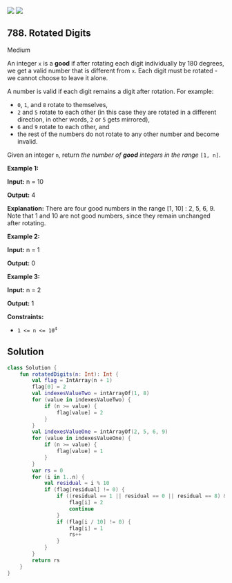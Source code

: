 [![](https://img.shields.io/github/stars/javadev/LeetCode-in-Kotlin?label=Stars&style=flat-square)](https://github.com/javadev/LeetCode-in-Kotlin)
[![](https://img.shields.io/github/forks/javadev/LeetCode-in-Kotlin?label=Fork%20me%20on%20GitHub%20&style=flat-square)](https://github.com/javadev/LeetCode-in-Kotlin/fork)

## 788\. Rotated Digits

Medium

An integer `x` is a **good** if after rotating each digit individually by 180 degrees, we get a valid number that is different from `x`. Each digit must be rotated - we cannot choose to leave it alone.

A number is valid if each digit remains a digit after rotation. For example:

*   `0`, `1`, and `8` rotate to themselves,
*   `2` and `5` rotate to each other (in this case they are rotated in a different direction, in other words, `2` or `5` gets mirrored),
*   `6` and `9` rotate to each other, and
*   the rest of the numbers do not rotate to any other number and become invalid.

Given an integer `n`, return _the number of **good** integers in the range_ `[1, n]`.

**Example 1:**

**Input:** n = 10

**Output:** 4

**Explanation:** There are four good numbers in the range [1, 10] : 2, 5, 6, 9. Note that 1 and 10 are not good numbers, since they remain unchanged after rotating.

**Example 2:**

**Input:** n = 1

**Output:** 0

**Example 3:**

**Input:** n = 2

**Output:** 1

**Constraints:**

*   <code>1 <= n <= 10<sup>4</sup></code>

## Solution

```kotlin
class Solution {
    fun rotatedDigits(n: Int): Int {
        val flag = IntArray(n + 1)
        flag[0] = 2
        val indexesValueTwo = intArrayOf(1, 8)
        for (value in indexesValueTwo) {
            if (n >= value) {
                flag[value] = 2
            }
        }
        val indexesValueOne = intArrayOf(2, 5, 6, 9)
        for (value in indexesValueOne) {
            if (n >= value) {
                flag[value] = 1
            }
        }
        var rs = 0
        for (i in 1..n) {
            val residual = i % 10
            if (flag[residual] != 0) {
                if ((residual == 1 || residual == 0 || residual == 8) && flag[i / 10] == 2) {
                    flag[i] = 2
                    continue
                }
                if (flag[i / 10] != 0) {
                    flag[i] = 1
                    rs++
                }
            }
        }
        return rs
    }
}
```